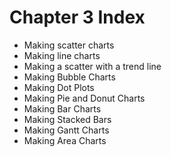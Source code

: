 # Chapter 3 Index

- Making scatter charts
- Making line charts
- Making a scatter with a trend line
- Making Bubble Charts
- Making Dot Plots
- Making Pie and Donut Charts
- Making Bar Charts
- Making Stacked Bars
- Making Gantt Charts
- Making Area Charts